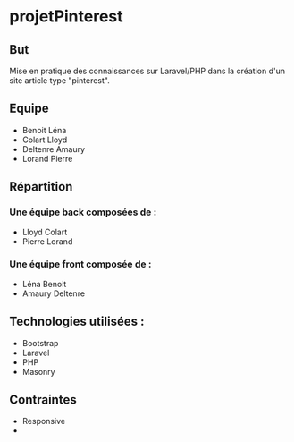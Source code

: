 # projetPinterest


## But

Mise en pratique des connaissances sur Laravel/PHP dans la création d'un site article type "pinterest".

## Equipe

  - Benoit Léna
  - Colart Lloyd
  - Deltenre Amaury
  - Lorand Pierre
  
## Répartition

  ### Une équipe back composées de :

  * Lloyd Colart
  * Pierre Lorand


   ### Une équipe front composée de :

   * Léna Benoit
   * Amaury Deltenre
  

  ## Technologies utilisées :

  * Bootstrap
  * Laravel
  * PHP
  * Masonry

## Contraintes
  
  * Responsive
  * 
  
